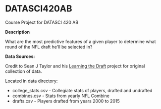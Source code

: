 # DATASCI420AB
Course Project for DATASCI 420 AB

**Description**

What are the most predictive features of a given player to determine what round of
the NFL draft he'll be selected in?

**Data Sources:**

Credit to Sean J Taylor and his [Learning the Draft](https://seanjtaylor.github.io/learning-the-draft/) project for original collection of data.

Located in data directory:
- college_stats.csv - Collegiate stats of players, drafted and undrafted
- combines.csv - Stats from yearly NFL Combine
- drafts.csv - Players drafted from years 2000 to 2015

